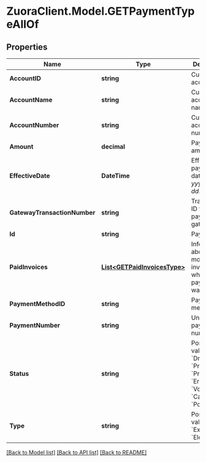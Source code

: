 # ZuoraClient.Model.GETPaymentTypeAllOf

## Properties

Name | Type | Description | Notes
------------ | ------------- | ------------- | -------------
**AccountID** | **string** | Customer account ID.  | [optional] 
**AccountName** | **string** | Customer account name.  | [optional] 
**AccountNumber** | **string** | Customer account number.  | [optional] 
**Amount** | **decimal** | Payment amount.  | [optional] 
**EffectiveDate** | **DateTime** | Effective payment date as _yyyy-mm-dd_.  | [optional] 
**GatewayTransactionNumber** | **string** | Transaction ID from payment gateway.  | [optional] 
**Id** | **string** | PaymentID.  | [optional] 
**PaidInvoices** | [**List&lt;GETPaidInvoicesType&gt;**](GETPaidInvoicesType.md) | Information about one or more invoices to which this payment was applied:  | [optional] 
**PaymentMethodID** | **string** | Payment method.  | [optional] 
**PaymentNumber** | **string** | Unique payment number.  | [optional] 
**Status** | **string** | Possible values are: &#x60;Draft&#x60;, &#x60;Processing&#x60;, &#x60;Processed&#x60;, &#x60;Error&#x60;, &#x60;Voided&#x60;, &#x60;Canceled&#x60;, &#x60;Posted.  | [optional] 
**Type** | **string** | Possible values are: &#x60;External&#x60;, &#x60;Electronic&#x60;.  | [optional] 

[[Back to Model list]](../README.md#documentation-for-models) [[Back to API list]](../README.md#documentation-for-api-endpoints) [[Back to README]](../README.md)

